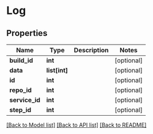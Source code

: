 # Log

## Properties
Name | Type | Description | Notes
------------ | ------------- | ------------- | -------------
**build_id** | **int** |  | [optional] 
**data** | **list[int]** |  | [optional] 
**id** | **int** |  | [optional] 
**repo_id** | **int** |  | [optional] 
**service_id** | **int** |  | [optional] 
**step_id** | **int** |  | [optional] 

[[Back to Model list]](../README.md#documentation-for-models) [[Back to API list]](../README.md#documentation-for-api-endpoints) [[Back to README]](../README.md)

